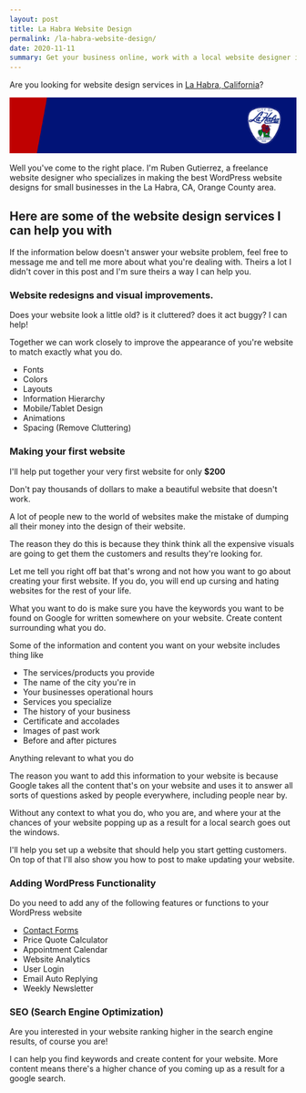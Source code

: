 ```yaml
---
layout: post
title: La Habra Website Design
permalink: /la-habra-website-design/
date: 2020-11-11
summary: Get your business online, work with a local website designer in La Habra, Ca. WordPress specialist.
---
```


Are you looking for website design services in [La Habra, California](https://en.wikipedia.org/wiki/La_Habra,_California)?

![GitHub Logo](/images/one.png)

Well you've come to the right place. I'm Ruben Gutierrez, a freelance website designer who specializes in making the best WordPress website designs for small businesses in the La Habra, CA, Orange County area.

## Here are some of the website design services I can help you with

If the information below doesn't answer your website problem, feel free to message me and tell me more about what you're dealing with. Theirs a lot I didn't cover in this post and I'm sure theirs a way I can help you.

### Website redesigns and visual improvements.

Does your website look a little old? is it cluttered? does it act buggy? I can help!

Together we can work closely to improve the appearance of you're website to
match exactly what you do. 

- Fonts
- Colors
- Layouts
- Information Hierarchy
- Mobile/Tablet Design
- Animations
- Spacing (Remove Cluttering)

### Making your first website

I'll help put together your very first website for only **$200**

Don't pay thousands of dollars to make a beautiful website that doesn't work.  

A lot of people new to the world of websites make the mistake of dumping all their money into the design of their website.

The reason they do this is because they think think all the expensive visuals are going to get them the customers and results they're looking for.

Let me tell you right off bat that's wrong and not how you want to go about creating your first website.  If you do, you will end up cursing and hating websites for the rest of your life.

What you want to do is make sure you have the keywords you want to be found on Google for written somewhere on your website.  Create content surrounding what you do. 

Some of the information and content you want on your website includes thing like

- The services/products you provide
- The name of the city you're in
- Your businesses operational hours
- Services you specialize
- The history of your business
- Certificate and accolades
- Images of past work
- Before and after pictures

Anything relevant to what you do

The reason you want to add this information to your website is because Google takes all the content that's on your website and uses it to answer all sorts of questions asked by people everywhere, including people near by.

Without any context to what you do, who you are, and where your at the chances of your website popping up as a result for a local search goes out the windows.

I'll help you set up a website that should help you start getting customers. On top of that I'll also show you how to post to make updating your website.

### Adding WordPress Functionality

Do you need to add any of the following features or functions to your WordPress website

- [Contact Forms](contact-forms.md)
- Price Quote Calculator
- Appointment Calendar
- Website Analytics
- User Login
- Email Auto Replying
- Weekly Newsletter



### SEO (Search Engine Optimization)

Are you interested in your website ranking higher in the search engine results, of course you are!

I can help you find keywords and create content for your website.  More content means there's a higher chance of you coming up as a result for a google search.
